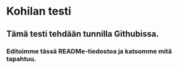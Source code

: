 # Kohilan testi
## Tämä testi tehdään tunnilla Githubissa.
### Editoimme tässä READMe-tiedostoa ja katsomme mitä tapahtuu.
